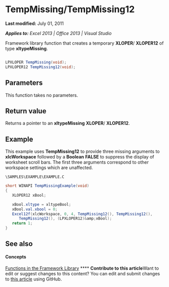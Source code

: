 
# TempMissing/TempMissing12

 **Last modified:** July 01, 2011

 _**Applies to:** Excel 2013 | Office 2013 | Visual Studio_

Framework library function that creates a temporary  **XLOPER**/ **XLOPER12** of type **xltypeMissing**.


```C#

LPXLOPER TempMissing(void);
LPXLOPER12 TempMissing12(void);
```


## Parameters

This function takes no parameters.


## Return value

Returns a pointer to an  **xltypeMissing** **XLOPER**/ **XLOPER12**.


## Example

This example uses  **TempMissing12** to provide three missing arguments to **xlcWorkspace** followed by a **Boolean** **FALSE** to suppress the display of worksheet scroll bars. The first three arguments correspond to other workspace settings which are unaffected.

 `\SAMPLES\EXAMPLE\EXAMPLE.C`




```C#
short WINAPI TempMissingExample(void)
{
   XLOPER12 xBool;

   xBool.xltype = xltypeBool;
   xBool.val.xbool = 0;
   Excel12f(xlcWorkspace, 0, 4, TempMissing12(), TempMissing12(),
      TempMissing12(), (LPXLOPER12)&amp;xBool);
   return 1;
}
```


## See also


#### Concepts


 [Functions in the Framework Library](7d9a13fd-9a4c-423e-bb08-4a5be57c7905.md)
****   **Contribute to this article**Want to edit or suggest changes to this content? You can edit and submit changes to  [this article](https://github.com/jhershey00/VBA_Excel_Test/OpenXMLCon/articles/d9cb6afc-1fbb-45d6-88e5-84eba3af3c60.md) using GitHub.

